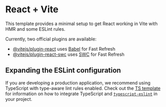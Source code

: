 # React + Vite

This template provides a minimal setup to get React working in Vite with HMR and some ESLint rules.

Currently, two official plugins are available:

- [@vitejs/plugin-react](https://github.com/vitejs/vite-plugin-react/blob/main/packages/plugin-react) uses [Babel](https://babeljs.io/) for Fast Refresh
- [@vitejs/plugin-react-swc](https://github.com/vitejs/vite-plugin-react/blob/main/packages/plugin-react-swc) uses [SWC](https://swc.rs/) for Fast Refresh

## Expanding the ESLint configuration

If you are developing a production application, we recommend using TypeScript with type-aware lint rules enabled. Check out the [TS template](https://github.com/vitejs/vite/tree/main/packages/create-vite/template-react-ts) for information on how to integrate TypeScript and [`typescript-eslint`](https://typescript-eslint.io) in your project.


<!-- https://www.freepik.com/free-vector/botanical-garden-background-design_38892775.htm#fromView=keyword&page=1&position=1&uuid=95aa6184-2d9f-4b35-844d-051bc103a542&query=Free+Floral+Svg+Field -->


<!-- https://www.freepik.com/free-vector/hand-drawn-sparkling-stars-collection_16139395.htm#fromView=keyword&page=1&position=4&uuid=884e3e8b-054b-46aa-a04c-e530d7099803&query=Free+Sparkle+Svg?log-in=email -->